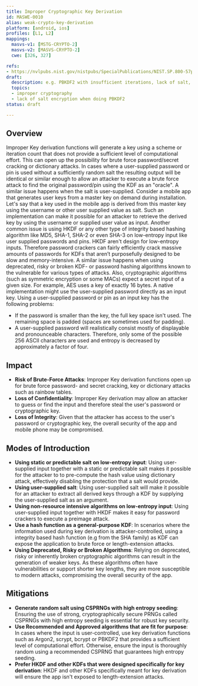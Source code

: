 ```yaml
---
title: Improper Cryptographic Key Derivation
id: MASWE-0010
alias: weak-crypto-key-derivation
platform: [android, ios]
profiles: [L1, L2]
mappings:
  masvs-v1: [MSTG-CRYPTO-2]
  masvs-v2: [MASVS-CRYPTO-2]
  cwe: [326, 327]

refs:
- https://nvlpubs.nist.gov/nistpubs/SpecialPublications/NIST.SP.800-57pt1r5.pdf
draft:
  description: e.g. PBKDF2 with insufficient iterations, lack of salt, etc.
  topics:
  - improper cryptography
  - lack of salt encryption when doing PBKDF2
status: draft

---
```


## Overview

Improper Key derivation functions will generate a key using a scheme or iteration count that does not provide a sufficient level of computational effort. This can open up the possibility for brute force password/secret cracking or dictionary attacks.
In cases where a user-supplied password or pin is used without a sufficiently random salt the resulting output will be identical or similar enough to allow an attacker to execute a brute force attack to find the original password/pin using the KDF as an "oracle".
A similar issue happens when the salt is user-supplied. Consider a mobile app that generates user keys from a master key on demand during installation. Let's say that a key used in the mobile app is derived from this master key using the username or other user supplied value as salt. Such an implementation can make it possible for an attacker to retrieve the derived key by using the username or supplied user value as input.
Another common issue is using HKDF or any other type of integrity based hashing algorithm like MD5, SHA-1, SHA-2 or even SHA-3 on low-entropy input like user supplied passwords and pins. HKDF aren't design for low-entropy inputs. Therefore password crackers can fairly efficiently crack massive amounts of passwords for KDFs that aren’t purposefully designed to be slow and memory-intensive. A similar issue happens when using deprecated, risky or broken KDF- or password hashing algorithms known to the vulnerable for various types of attacks.
Also, cryptographic algorithms (such as symmetric encryption or some MACs) expect a secret input of a given size. For example, AES uses a key of exactly 16 bytes. A native implementation might use the user-supplied password directly as an input key. Using a user-supplied password or pin as an input key has the following problems:

- If the password is smaller than the key, the full key space isn't used. The remaining space is padded (spaces are sometimes used for padding).
- A user-supplied password will realistically consist mostly of displayable and pronounceable characters. Therefore, only some of the possible 256 ASCII characters are used and entropy is decreased by approximately a factor of four.

## Impact

- **Risk of Brute-Force Attacks**: Improper Key derivation functions open up for brute force password- and secret cracking, key or dictionary attacks such as rainbow tables.
- **Loss of  Confidentiality**: Improper Key derivation may allow an attacker to guess or find the input and therefore steal the user's password or cryptographic key.
- **Loss of Integrity**: Given that the attacker has access to the user's password or cryptographic key, the overall security of the app and mobile phone may be compromised.

## Modes of Introduction

- **Using static or predictable salt on low-entropy input**: Using user-supplied input together with a static or predictable salt makes it possible for the attacker to to pre-compute the hash value using dictionary attack, effectively disabling the protection that a salt would provide.
- **Using user-supplied salt**: Using user-supplied salt will make it possible for an attacker to extract all derived keys through a KDF by supplying the user-supplied salt as an argument.
- **Using non-resource intensive algorithms on low-entropy input**: Using user-supplied input together with HKDF makes it easy for password crackers to execute a preimage attack.
- **Use a hash function as a general-purpose KDF**: In scenarios where the information used during key derivation is attacker-controlled, using a integrity based hash function (e.g from the SHA family) as KDF can expose the application to brute force or length-extension attacks.
- **Using Deprecated, Risky or Broken Algorithms**: Relying on deprecated, risky or inherently broken cryptographic algorithms can result in the generation of weaker keys. As these algorithms often have vulnerabilities or support shorter key lengths, they are more susceptible to modern attacks, compromising the overall security of the app.

## Mitigations

- **Generate random salt using CSPRNGs with high entropy seeding**: Ensuring the use of strong, cryptographically secure PRNGs called CSPRNGs with high entropy seeding is essential for robust key security.
- **Use Recommended and Approved algorithms that are fit for purpose**: In cases where the input is user-controlled, use key derivation functions such as Argon2, scrypt, bcrypt or PBKDF2 that provides a sufficient level of computational effort. Otherwise, ensure the input is thoroughly random using a recommended CSPRNG that guarantees high entropy seeding.
- **Prefer HKDF and other KDFs that were designed specifically for key derivation**: HKDF and other KDFs specifically meant for key derivation will ensure the app isn't exposed to length-extension attacks.
